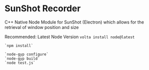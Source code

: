 # SunShot Recorder

C++ Native Node Module for SunShot (Electron) which allows for the retrieval of window position and size

Recommended: Latest Node Version
`volta install node@latest`

```
`npm install`
```

```
`node-gyp configure`
`node-gyp build`
`node test.js`
```